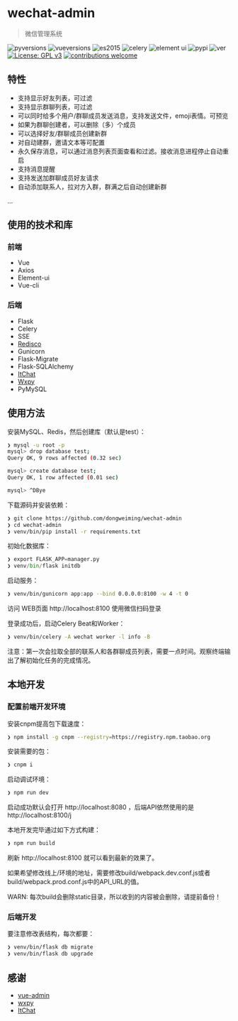 # wechat-admin

> 微信管理系统

![pyversions](https://img.shields.io/badge/python%20-3.5%2B-blue.svg)
![vueversions](https://img.shields.io/badge/Vue.js-2.3.4-4fc08d.svg)
![es2015](https://img.shields.io/badge/ECMAScript-6-green.svg)
![celery](https://img.shields.io/badge/celery-4.0.2-4BC51D.svg)
![element ui](https://img.shields.io/badge/element-1.3.6-20a0ff.svg)
![pypi](https://img.shields.io/pypi/v/nine.svg)
![ver](https://img.shields.io/badge/release-v0.1-red.svg)
[![License: GPL v3](https://img.shields.io/badge/License-GPL%20v3-blue.svg)](https://www.gnu.org/licenses/gpl-3.0)
[![contributions welcome](https://img.shields.io/badge/contributions-welcome-brightgreen.svg?style=flat)](https://github.com/dongweiming/wechat-admin/issues)

## 特性

* 支持显示好友列表，可过滤
* 支持显示群聊列表，可过滤
* 可以同时给多个用户/群聊成员发送消息，支持发送文件，emoji表情。可预览
* 如果为群聊创建者，可以删除（多）个成员
* 可以选择好友/群聊成员创建新群
* 对自动建群，邀请文本等可配置
* 永久保存消息，可以通过消息列表页面查看和过滤。接收消息进程停止自动重启
* 支持消息提醒
* 支持发送加群聊成员好友请求
* 自动添加联系人，拉对方入群，群满之后自动创建新群

...

## 使用的技术和库

### 前端

* Vue
* Axios
* Element-ui
* Vue-cli

### 后端

* Flask
* Celery
* SSE
* [Redisco](https://github.com/dongweiming/redisco)
* Gunicorn
* Flask-Migrate
* Flask-SQLAlchemy
* [ItChat](https://github.com/dongweiming/ItChat)
* [Wxpy](https://github.com/dongweiming/wxpy)
* PyMySQL

## 使用方法

安装MySQL、Redis，然后创建库（默认是test）：

```bash
❯ mysql -u root -p
mysql> drop database test;
Query OK, 9 rows affected (0.32 sec)

mysql> create database test;
Query OK, 1 row affected (0.01 sec)

mysql> ^DBye
```

下载源码并安装依赖：

```bash
❯ git clone https://github.com/dongweiming/wechat-admin
❯ cd wechat-admin
❯ venv/bin/pip install -r requirements.txt
```

初始化数据库：

```python
❯ export FLASK_APP=manager.py
❯ venv/bin/flask initdb
```

启动服务：

```bash
❯ venv/bin/gunicorn app:app --bind 0.0.0.0:8100 -w 4 -t 0
```

访问 WEB页面 http://localhost:8100 使用微信扫码登录


登录成功后，启动Celery Beat和Worker：

```bash
❯ venv/bin/celery -A wechat worker -l info -B
```

注意：第一次会拉取全部的联系人和各群聊成员列表，需要一点时间。观察终端输出了解初始化任务的完成情况。

## 本地开发

### 配置前端开发环境

安装cnpm提高包下载速度：

```bash
❯ npm install -g cnpm --registry=https://registry.npm.taobao.org
```

安装需要的包：

```bash
❯ cnpm i 
```

启动调试环境：

```bash
❯ npm run dev
```

启动成功默认会打开 http://localhost:8080 ，后端API依然使用的是 http://localhost:8100/j

本地开发完毕通过如下方式构建：

```bash
❯ npm run build
```

刷新 http://localhost:8100 就可以看到最新的效果了。

如果希望修改线上/环境的地址，需要修改build/webpack.dev.conf.js或者build/webpack.prod.conf.js中的API_URL的值。

WARN: 每次build会删除static目录，所以收到的内容被会删除，请提前备份！

### 后端开发

要注意修改表结构，每次都要：

```bash
❯ venv/bin/flask db migrate
❯ venv/bin/flask db upgrade
```

## 感谢

* [vue-admin](https://github.com/taylorchen709/vue-admin)
* [wxpy](https://github.com/youfou/wxpy)
* [ItChat](https://github.com/littlecodersh/ItChat)
